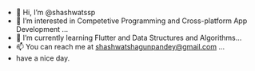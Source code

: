 - 👋 Hi, I’m @shashwatssp
- 👀 I’m interested in Competetive Programming and Cross-platform App Development ...
- 🌱 I’m currently learning Flutter and Data Structures and Algorithms...
- 📫 You can reach me at  shashwatshagunpandey@gmail.com ...
- have a nice day.

<!---
shashwatssp/shashwatssp is a ✨ special ✨ repository because its `README.md` (this file) appears on your GitHub profile.
You can click the Preview link to take a look at your changes.
--->
